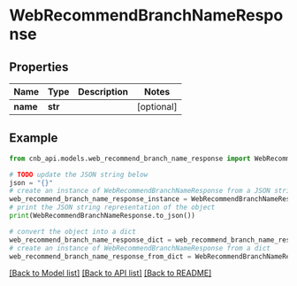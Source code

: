 # WebRecommendBranchNameResponse


## Properties

Name | Type | Description | Notes
------------ | ------------- | ------------- | -------------
**name** | **str** |  | [optional] 

## Example

```python
from cnb_api.models.web_recommend_branch_name_response import WebRecommendBranchNameResponse

# TODO update the JSON string below
json = "{}"
# create an instance of WebRecommendBranchNameResponse from a JSON string
web_recommend_branch_name_response_instance = WebRecommendBranchNameResponse.from_json(json)
# print the JSON string representation of the object
print(WebRecommendBranchNameResponse.to_json())

# convert the object into a dict
web_recommend_branch_name_response_dict = web_recommend_branch_name_response_instance.to_dict()
# create an instance of WebRecommendBranchNameResponse from a dict
web_recommend_branch_name_response_from_dict = WebRecommendBranchNameResponse.from_dict(web_recommend_branch_name_response_dict)
```
[[Back to Model list]](../README.md#documentation-for-models) [[Back to API list]](../README.md#documentation-for-api-endpoints) [[Back to README]](../README.md)


